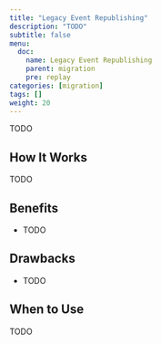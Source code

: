 ```yaml
---
title: "Legacy Event Republishing"
description: "TODO"
subtitle: false
menu:
  doc:
    name: Legacy Event Republishing
    parent: migration
    pre: replay
categories: [migration]
tags: []
weight: 20
---
```


TODO

## How It Works

TODO

## Benefits

- TODO

## Drawbacks

- TODO

## When to Use

TODO
